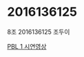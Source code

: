 # 2016136125
8조 2016136125 조두이

[PBL 1 시연영상](https://www.youtube.com/watch?v=JN3d7c0i4_Q&feature=share)
